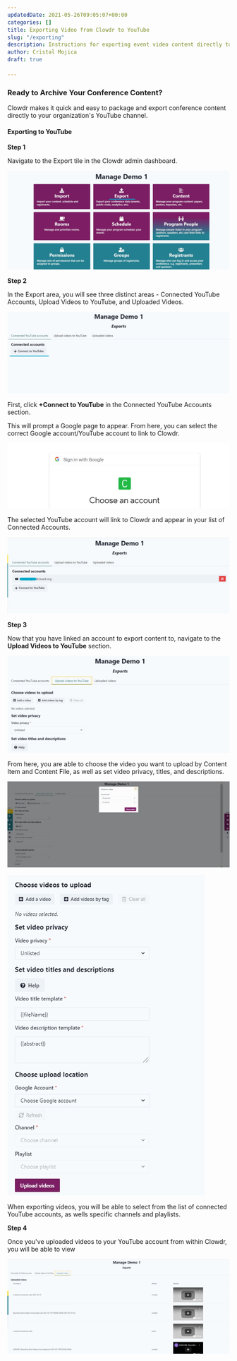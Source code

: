 ```yaml
---
updatedDate: 2021-05-26T09:05:07+00:00
categories: []
title: Exporting Video from Clowdr to YouTube
slug: "/exporting"
description: Instructions for exporting event video content directly to YouTube
author: Cristal Mojica
draft: true

---
```

### Ready to Archive Your Conference Content?

Clowdr makes it quick and easy to package and export conference content directly to your organization's YouTube channel.

#### Exporting to YouTube

**Step 1**

Navigate to the Export tile in the Clowdr admin dashboard.

![](/images/export-1.jpg)

**Step 2**

In the Export area, you will see three distinct areas - Connected YouTube Accounts, Upload Videos to YouTube, and Uploaded Videos. 

![](/images/export-2.jpg)

First, click **+Connect to YouTube** in the Connected YouTube Accounts section. 

This will prompt a Google page to appear. From here, you can select the correct Google account/YouTube account to link to Clowdr.

![](/images/export-3.jpg)

The selected YouTube account will link to Clowdr and appear in your list of Connected Accounts.

![](/images/export-4.jpg)

**Step 3**

Now that you have linked an account to export content to, navigate to the **Upload Videos to YouTube** section. 

![](/images/export-5.jpg)

From here, you are able to choose the video you want to upload by Content Item and Content File, as well as set video privacy, titles, and descriptions. 

![](/images/export-7a.jpg)

![](/images/export-6.jpg)

When exporting videos, you will be able to select from the list of connected YouTube accounts, as wells specific channels and playlists.

**Step 4**

Once you've uploaded videos to your YouTube account from within Clowdr, you will be able to view 

![](/images/export-7.jpg)